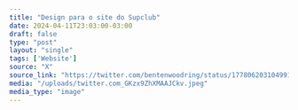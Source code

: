 ```yaml
---
title: "Design para o site do Supclub"
date: 2024-04-11T23:03:00-03:00
draft: false
type: "post"
layout: "single"
tags: ['Website']
source: "X"
source_link: "https://twitter.com/bentenwoodring/status/1778062031049916616/photo/1"
media: "/uploads/twitter.com_GKzx9ZhXMAAJCkv.jpeg"
media_type: "image"
---
```


